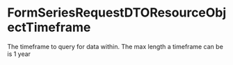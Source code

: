 # FormSeriesRequestDTOResourceObjectTimeframe

The timeframe to query for data within. The max length a timeframe can be is 1 year

